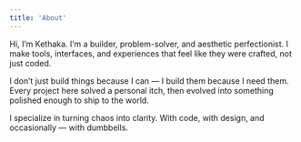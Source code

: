 ```yaml
---
title: 'About'
---
```


<!--
This content will be displayed at the top of the index page.
You can leave this empty if you don’t want to show any content.
-->



Hi, I’m Kethaka. I’m a builder, problem-solver, and aesthetic perfectionist. I make tools, interfaces, and experiences that feel like they were crafted, not just coded.

I don’t just build things because I can — I build them because I need them. Every project here solved a personal itch, then evolved into something polished enough to ship to the world.

I specialize in turning chaos into clarity. With code, with design, and occasionally — with dumbbells.